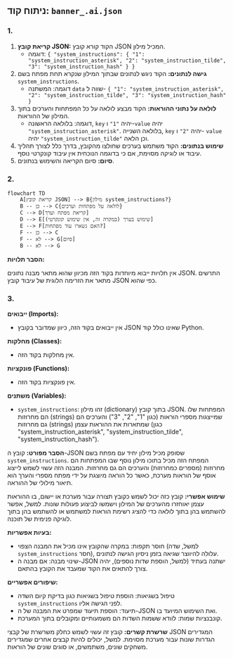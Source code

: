 ## ניתוח קוד: `banner_.ai.json`

### 1. <algorithm>
1. **קריאת קובץ JSON:** הקוד קורא קובץ JSON המכיל מילון.
    - דוגמה: `{ "system_instructions": { "1": "system_instruction_asterisk", "2": "system_instruction_tilde", "3": "system_instruction_hash" } }`
2. **גישה לנתונים:** הקוד ניגש לנתונים שבתוך המילון שנקרא תחת מפתח בשם `system_instructions`.
    - דוגמה: המשתנה `data` שווה ל- `{ "1": "system_instruction_asterisk", "2": "system_instruction_tilde", "3": "system_instruction_hash" }`
3. **לולאה על נתוני ההוראות:** הקוד מבצע לולאה על כל המפתחות והערכים בתוך המילון של ההוראות.
    - דוגמה: בלולאה הראשונה, `key` יהיה `"1"` ו-`value` יהיה `"system_instruction_asterisk"`. בלולאה השנייה, `key` יהיה `"2"` ו- `value` יהיה `"system_instruction_tilde"` וכן הלאה.
4. **שימוש בנתונים:** הקוד משתמש בערכים שחולצו מהקובץ, בדרך כלל לצורך תהליך עיבוד או לוגיקה מסוימת, אם כי בדוגמה הנוכחית אין עיבוד קונקרטי נוסף.
5. **סיום:** סיום הקריאה והשימוש בנתונים.

### 2. <mermaid>
```mermaid
flowchart TD
    A[קריאת קובץ JSON] --> B{מילון system_instructions?}
    B -- כן --> C{לולאה על מפתחות וערכים}
    C --> D[קריאת מפתח וערך]
    D --> E[שימוש בערך (במקרה זה, אין שימוש קונקרטי)]
    E --> F[האם נשארו עוד מפתחות?]
    F -- כן --> C
    F -- לא --> G[סיום]
    B -- לא --> G
```

**הסבר תלויות:**

אין תלויות ייבוא מיוחדות בקוד הזה מכיוון שהוא מתאר מבנה נתונים JSON. התרשים מתאר את הזרימה הלוגית של עיבוד קובץ JSON כפי שהוא.

### 3. <explanation>
**ייבואים (Imports):**
- אין ייבואים בקוד הזה, כיוון שמדובר בקובץ JSON שאינו כולל קוד Python.

**מחלקות (Classes):**
- אין מחלקות בקוד הזה.

**פונקציות (Functions):**
- אין פונקציות בקוד הזה.

**משתנים (Variables):**
- `system_instructions`: זהו מילון (dictionary) בתוך קובץ JSON. המפתחות שלו הם מחרוזות (strings) שמייצגות מספרי הוראות (כגון "1", "2", "3") והערכים הם גם מחרוזות (strings) שמתארות את ההוראות עצמן (כגון "system_instruction_asterisk", "system_instruction_tilde", "system_instruction_hash").

**הסבר מפורט:**
קובץ ה-JSON שסופק מכיל מילון יחיד עם מפתח בשם `system_instructions`. המפתח הזה מכיל בתוכו מילון נוסף שבו המפתחות הם מחרוזות (מספרים כמחרוזות) והערכים הם גם מחרוזות. המבנה הזה עשוי לשמש לייצוג אוסף של הוראות מערכת, כאשר כל הוראה מיוצגת על ידי מפתח מספרי והערך הוא תיאור מילולי של ההוראה.

**שימוש אפשרי:**
קובץ כזה יכול לשמש כקובץ תצורה עבור מערכת או יישום, בו ההוראות עצמן יאוחזרו מהערכים של המילון וישמשו לביצוע פעולות שונות. למשל, אפשר להשתמש בהן בתוך לולאה כדי להציג רשימת הוראות למשתמש או להשתמש בהן בתוך לוגיקה פנימית של תוכנה.

**בעיות אפשריות:**
- חוסר תקפות: במקרה שהקובץ אינו מכיל את המבנה הצפוי (למשל, שדה `system_instructions` חסר), עלולה להיווצר שגיאה בזמן ניסיון הגישה לנתונים.
- שינוי מבנה: אם מבנה ה-JSON ישתנה בעתיד (למשל, הוספת שדות נוספים), יהיה צורך להתאים את הקוד שמעבד את הקובץ בהתאם.

**שיפורים אפשריים:**
- טיפול בשגיאות: הוספת טיפול בשגיאות כגון בדיקת קיום השדה `system_instructions` לפני הגישה אליו.
- תיעוד: הוספת תיעוד שמפרט את המבנה של ה-JSON ואת השימוש המיועד בו.
- קונבנציות שמות: לוודא ששמות השדות הם משמעותיים ומקובלים בתוך המערכת.

**שרשרת קשרים:**
קובץ זה עשוי לשמש כחלק משרשרת של קבצי JSON המגדירים הגדרות שונות עבור מערכת מסוימת. למשל, יכולים להיות קבצים אחרים שמגדירים משחקים שונים, משתמשים, או סוגים שונים של הוראות.